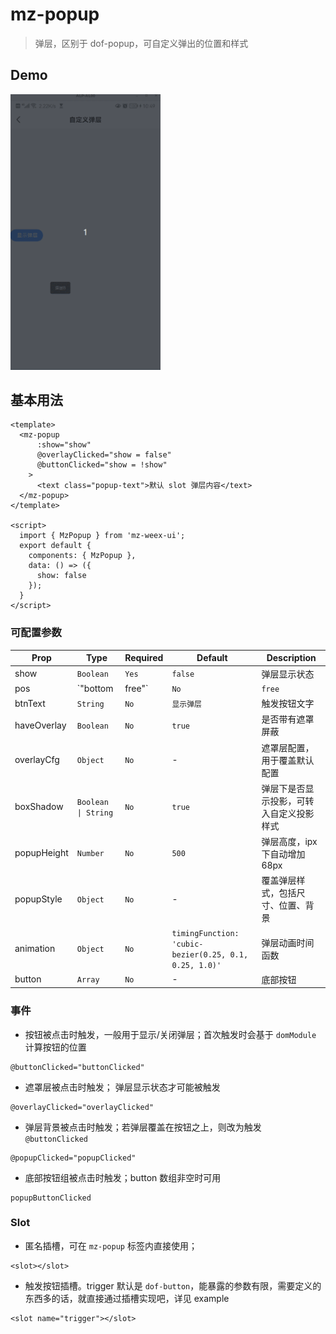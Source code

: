 # mz-popup

> 弹层，区别于 dof-popup，可自定义弹出的位置和样式

## Demo
<img src="../../example/mz-popup/demo.gif" width="240px"/>


## 基本用法

```vue
<template>
  <mz-popup
      :show="show"
      @overlayClicked="show = false"
      @buttonClicked="show = !show"
    >
      <text class="popup-text">默认 slot 弹层内容</text>
  </mz-popup>
</template>

<script>
  import { MzPopup } from 'mz-weex-ui';
  export default {
  	components: { MzPopup },
  	data: () => ({
      show: false
  	});
  }
</script>
```


### 可配置参数

| Prop | Type | Required | Default | Description |
|------|------|----------|---------|-------------|
| show | `Boolean` |`Yes`| `false` | 弹层显示状态  |
| pos | `"bottom|free"` |`No`| `free` | 从哪弹出  |
| btnText | `String` |`No`| `显示弹层` | 触发按钮文字 |
| haveOverlay | `Boolean` |`No`| `true` | 是否带有遮罩屏蔽 |
| overlayCfg | `Object` |`No`| - | 遮罩层配置，用于覆盖默认配置 |
| boxShadow | `Boolean \| String` |`No`| `true` | 弹层下是否显示投影，可转入自定义投影样式 |
| popupHeight | `Number` |`No`| `500` | 弹层高度，ipx下自动增加68px |
| popupStyle | `Object` |`No`| - | 覆盖弹层样式，包括尺寸、位置、背景 |
| animation | `Object` |`No`| `timingFunction: 'cubic-bezier(0.25, 0.1, 0.25, 1.0)'` | 弹层动画时间函数 |
| button | `Array` |`No`| - | 底部按钮 |

### 事件

- 按钮被点击时触发，一般用于显示/关闭弹层；首次触发时会基于 `domModule` 计算按钮的位置

```
@buttonClicked="buttonClicked"
```

- 遮罩层被点击时触发； 弹层显示状态才可能被触发

```
@overlayClicked="overlayClicked"
```

- 弹层背景被点击时触发；若弹层覆盖在按钮之上，则改为触发 `@buttonClicked`

```
@popupClicked="popupClicked"
```

- 底部按钮组被点击时触发；button 数组非空时可用
```
popupButtonClicked
```

### Slot
- 匿名插槽，可在 `mz-popup` 标签内直接使用；
```vue
<slot></slot>
```

- 触发按钮插槽。trigger 默认是 `dof-button`，能暴露的参数有限，需要定义的东西多的话，就直接通过插槽实现吧，详见 example
```vue
<slot name="trigger"></slot>
```